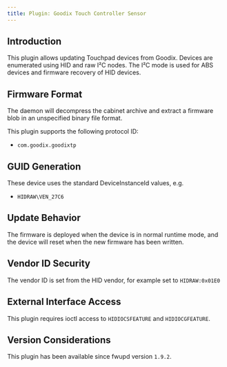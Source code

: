 ```yaml
---
title: Plugin: Goodix Touch Controller Sensor
---
```


## Introduction

This plugin allows updating Touchpad devices from Goodix. Devices are enumerated
using HID and raw I²C nodes. The I²C mode is used for ABS devices and firmware
recovery of HID devices.

## Firmware Format

The daemon will decompress the cabinet archive and extract a firmware blob in
an unspecified binary file format.

This plugin supports the following protocol ID:

* `com.goodix.goodixtp`

## GUID Generation

These device uses the standard DeviceInstanceId values, e.g.

* `HIDRAW\VEN_27C6`

## Update Behavior

The firmware is deployed when the device is in normal runtime mode, and the
device will reset when the new firmware has been written.

## Vendor ID Security

The vendor ID is set from the HID vendor, for example set to `HIDRAW:0x01E0`

## External Interface Access

This plugin requires ioctl access to `HIDIOCSFEATURE` and `HIDIOCGFEATURE`.

## Version Considerations

This plugin has been available since fwupd version `1.9.2`.
